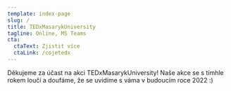 ```yaml
---
template: index-page
slug: /
title: TEDx​MasarykUniversity
tagline: Online, MS Teams
cta:
  ctaText: Zjistit více
  ctaLink: /cojetedx
---
```

Děkujeme za účast na akci TEDxMasarykUniversity! Naše akce se s tímhle rokem loučí a doufáme, že se uvidíme s váma v budoucím roce 2022 :)